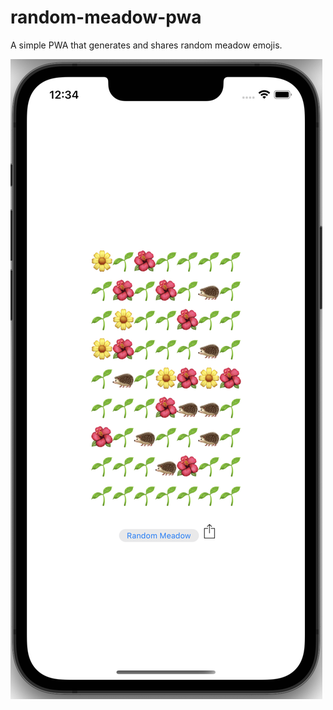 # random-meadow-pwa
A simple PWA that generates and shares random meadow emojis.

![example image](./example.png)
